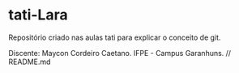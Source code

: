 # tati-Lara

Repositório criado nas aulas tati para explicar o conceito de git.

Discente: Maycon Cordeiro Caetano.
IFPE - Campus Garanhuns.
// README.md
